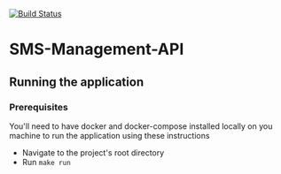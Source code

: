 [![Build Status](https://travis-ci.org/johnmutuma5/SMS-Management-API.svg?branch=develop)](https://travis-ci.org/johnmutuma5/SMS-Management-API)

# SMS-Management-API

## Running the application

### Prerequisites
You'll need to have docker and docker-compose installed locally on you machine to run the application using these instructions

- Navigate to the project's root directory
- Run `make run`
